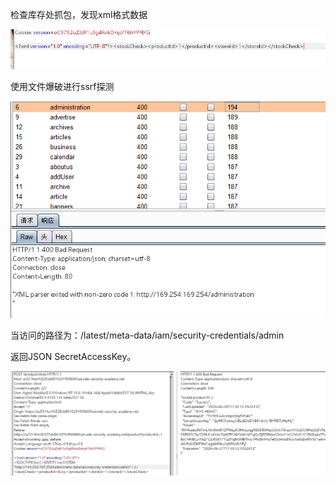 检查库存处抓包，发现xml格式数据

![](images/37692C97E92C445DBC3488F975FC0DC8clipboard.png)



使用文件爆破进行ssrf探测

![](images/5DC21AF604A74DB9A3AEAC837A9C561Cclipboard.png)



当访问的路径为：/latest/meta-data/iam/security-credentials/admin

返回JSON SecretAccessKey。

![](images/FBFEE71D254C44709CBA70A3BA316749clipboard.png)

